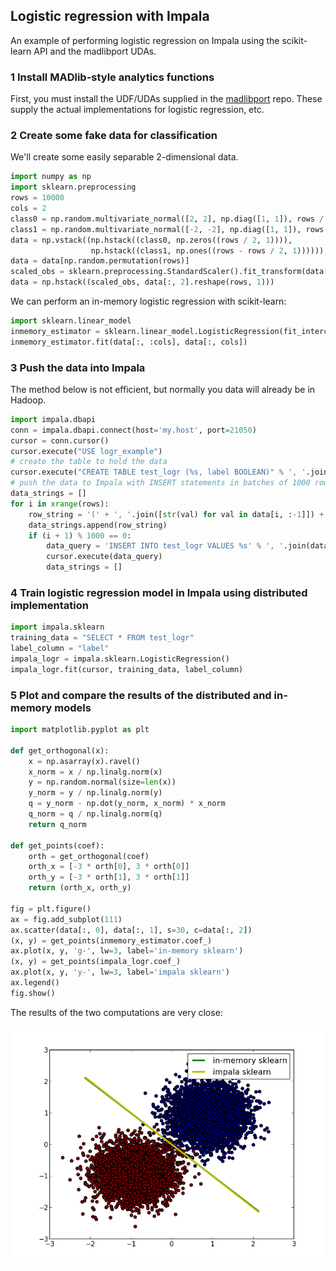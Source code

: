 ## Logistic regression with Impala

An example of performing logistic regression on Impala using the scikit-learn
API and the madlibport UDAs.

### 1 Install MADlib-style analytics functions

First, you must install the UDF/UDAs supplied in the [madlibport][madlibport]
repo.  These supply the actual implementations for logistic regression, etc.

### 2 Create some fake data for classification

We'll create some easily separable 2-dimensional data.

```python
import numpy as np
import sklearn.preprocessing
rows = 10000
cols = 2
class0 = np.random.multivariate_normal([2, 2], np.diag([1, 1]), rows / 2)
class1 = np.random.multivariate_normal([-2, -2], np.diag([1, 1]), rows - rows / 2)
data = np.vstack((np.hstack((class0, np.zeros((rows / 2, 1)))),
                  np.hstack((class1, np.ones((rows - rows / 2, 1))))))
data = data[np.random.permutation(rows)]
scaled_obs = sklearn.preprocessing.StandardScaler().fit_transform(data[:, :2])
data = np.hstack((scaled_obs, data[:, 2].reshape(rows, 1)))
```

We can perform an in-memory logistic regression with scikit-learn:

```python
import sklearn.linear_model
inmemory_estimator = sklearn.linear_model.LogisticRegression(fit_intercept=False)
inmemory_estimator.fit(data[:, :cols], data[:, cols])
```

### 3 Push the data into Impala

The method below is not efficient, but normally you data will already be in
Hadoop.

```python
import impala.dbapi
conn = impala.dbapi.connect(host='my.host', port=21050)
cursor = conn.cursor()
cursor.execute("USE logr_example")
# create the table to hold the data
cursor.execute("CREATE TABLE test_logr (%s, label BOOLEAN)" % ', '.join(['feat%i DOUBLE' % i for i in xrange(cols)]))
# push the data to Impala with INSERT statements in batches of 1000 rows
data_strings = []
for i in xrange(rows):
    row_string = '(' + ', '.join([str(val) for val in data[i, :-1]]) + ', %s' % ('true' if data[i, -1] > 0 else 'false') + ')'
    data_strings.append(row_string)
    if (i + 1) % 1000 == 0:
        data_query = 'INSERT INTO test_logr VALUES %s' % ', '.join(data_strings)
        cursor.execute(data_query)
        data_strings = []
```

### 4 Train logistic regression model in Impala using distributed implementation

```python
import impala.sklearn
training_data = "SELECT * FROM test_logr"
label_column = "label"
impala_logr = impala.sklearn.LogisticRegression()
impala_logr.fit(cursor, training_data, label_column)
```

### 5 Plot and compare the results of the distributed and in-memory models

```python
import matplotlib.pyplot as plt

def get_orthogonal(x):
    x = np.asarray(x).ravel()
    x_norm = x / np.linalg.norm(x)
    y = np.random.normal(size=len(x))
    y_norm = y / np.linalg.norm(y)
    q = y_norm - np.dot(y_norm, x_norm) * x_norm
    q_norm = q / np.linalg.norm(q)
    return q_norm

def get_points(coef):
    orth = get_orthogonal(coef)
    orth_x = [-3 * orth[0], 3 * orth[0]]
    orth_y = [-3 * orth[1], 3 * orth[1]]
    return (orth_x, orth_y)
    
fig = plt.figure()
ax = fig.add_subplot(111)
ax.scatter(data[:, 0], data[:, 1], s=30, c=data[:, 2])
(x, y) = get_points(inmemory_estimator.coef_)
ax.plot(x, y, 'g-', lw=3, label='in-memory sklearn')
(x, y) = get_points(impala_logr.coef_)
ax.plot(x, y, 'y-', lw=3, label='impala sklearn')
ax.legend()
fig.show()
```

The results of the two computations are very close:

![Plot of data and separation planes][plot]


[madlibport]: https://github.com/cloudera/madlibport
[plot]: logr_plot.png
